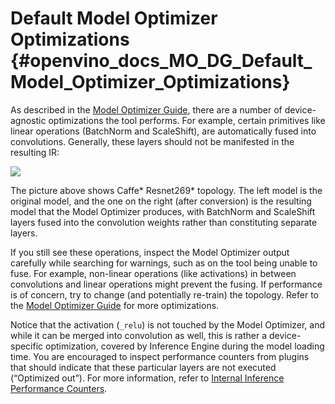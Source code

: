 # Default Model Optimizer Optimizations {#openvino_docs_MO_DG_Default_Model_Optimizer_Optimizations}

As described in the [Model Optimizer Guide](../MO_DG/prepare_model/Prepare_Trained_Model.md), there are a number of device-agnostic optimizations the tool performs.  For example, certain primitives like linear operations (BatchNorm and ScaleShift), are automatically fused into convolutions. Generally, these layers should not be manifested in the resulting IR:

![](../img/optimizations/resnet_269.png)

The picture above shows Caffe\* Resnet269\* topology. The left model is the original model, and the one on the right (after conversion) is the resulting model that the Model Optimizer produces, with BatchNorm and ScaleShift layers  fused into the convolution weights rather than constituting separate layers.

If you still see these operations, inspect the Model Optimizer output carefully while searching for warnings, such as on the tool being unable to fuse. For example, non-linear operations (like activations) in between convolutions and linear operations might prevent the fusing. If performance is of concern, try to change (and potentially re-train) the topology. Refer to the [Model Optimizer Guide](../MO_DG/prepare_model/Model_Optimization_Techniques.md) for more optimizations.

Notice that the activation (`_relu`) is not touched by the Model Optimizer, and while it can be merged into convolution as well, this is rather a device-specific optimization, covered by Inference Engine during the model loading time. You are encouraged to inspect performance counters from plugins that should indicate that these particular layers are not executed (“Optimized out”). For more information, refer to <a href="#performance-counters">Internal Inference Performance Counters</a>.

